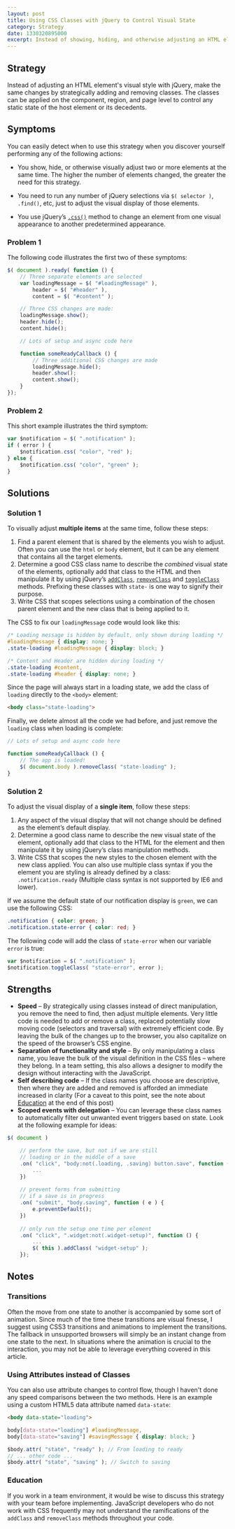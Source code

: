 ```yaml
---
layout: post
title: Using CSS Classes with jQuery to Control Visual State
category: Strategy
date: 1330320895000
excerpt: Instead of showing, hiding, and otherwise adjusting an HTML element's visual display with jQuery, execute the same level of change by strategically adding and removing classes with jQuery/JavaScript.
---
```


## Strategy

Instead of adjusting an HTML element's visual style with jQuery, make the same changes by strategically adding and removing classes. The classes can be applied on the component, region, and page level to control any static state of the host element or its decedents.

## Symptoms

You can easily detect when to use this strategy when you discover yourself performing any of the following actions:

* You show, hide, or otherwise visually adjust two or more elements at the same time. The higher the number of elements changed, the greater the need for this strategy.

* You need to run any number of jQuery selections via `$( selector )`, `.find()`, etc, just to adjust the visual display of those elements.

* You use jQuery’s [`.css()`](http://api.jquery.com/css) method to change an element from one visual appearance to another predetermined appearance.


### Problem 1

The following code illustrates the first two of these symptoms:

```javascript
$( document ).ready( function () {
	// Three separate elements are selected
	var loadingMessage = $( "#loadingMessage" ),
		header = $( "#header" ),
	    content = $( "#content" );

	// Three CSS changes are made:
	loadingMessage.show();
	header.hide();
	content.hide();

	// Lots of setup and async code here

	function someReadyCallback () {
		// Three additional CSS changes are made
		loadingMessage.hide();
		header.show();
		content.show();
	}
});
```

### Problem 2

This short example illustrates the third symptom:

```javascript
var $notification = $( ".notification" );
if ( error ) {
	$notification.css( "color", "red" );
} else {
	$notification.css( "color", "green" );
}
```

## Solutions

### Solution 1

To visually adjust **multiple items** at the same time, follow these steps:

1. Find a parent element that is shared by the elements you wish to adjust. Often you can use the `html` or `body` element, but it can be any element that contains all the target elements.
2. Determine a good CSS class name to describe the *combined* visual state of the elements, optionally add that class to the HTML and then manipulate it by using jQuery’s [`addClass`](http://api.jquery.com/addClass), [`removeClass`](http://api.jquery.com/removeClass) and [`toggleClass`](http://api.jquery.com/toggleClass) methods. Prefixing these classes with `state-` is one way to signify their purpose.
3. Write CSS that scopes selections using a combination of the chosen parent element and the new class that is being applied to it.

The CSS to fix our `loadingMessage` code would look like this:

```css
/* Loading message is hidden by default, only shown during loading */
#loadingMessage { display: none; }
.state-loading #loadingMessage { display: block; }

/* Content and Header are hidden during loading */
.state-loading #content,
.state-loading #header { display: none; }
```

Since the page will always start in a loading state, we add the class of `loading` directly to the `<body>` element:

```html
<body class="state-loading">
```

Finally, we delete almost all the code we had before, and just remove the `loading` class when loading is complete:

```javascript
// Lots of setup and async code here

function someReadyCallback () {
	// The app is loaded!
	$( document.body ).removeClass( "state-loading" );
} 
```

### Solution 2

To adjust the visual display of a **single item**, follow these steps:

1. Any aspect of the visual display that will not change should be defined as the element’s default display.
2. Determine a good class name to describe the new visual state of the element, optionally add that class to the HTML for the element and then manipulate it by using jQuery’s class manipulation methods.
3. Write CSS that scopes the new styles to the chosen element with the new class applied. You can also use multiple class syntax if you the element you are styling is already defined by a class: `.notification.ready` (Multiple class syntax is not supported by IE6 and lower).

If we assume the default state of our notification display is `green`, we can use the following CSS:

```css
.notification { color: green; }
.notification.state-error { color: red; }
```

The following code will add the class of `state-error` when our variable `error` is true:

```javascript
var $notification = $( ".notification" );
$notification.toggleClass( "state-error", error );
```


## Strengths 

* **Speed** – By strategically using classes instead of direct manipulation, you remove the need to find, then adjust multiple elements. Very little code is needed to add or remove a class, replaced potentially slow moving code (selectors and traversal) with extremely efficient code. By leaving the bulk of the changes up to the browser, you also capitalize on the speed of the browser’s CSS engine.
* **Separation of functionality and style** – By only manipulating a class name, you leave the bulk of the visual definition in the CSS files – where they belong. In a team setting, this also allows a designer to modify the design without interacting with the JavaScript.
* **Self describing code** – If the class names you choose are descriptive, then where they are added and removed is afforded an immediate increased in clarity (For a caveat to this point, see the note about [Education](#education) at the end of this post)
* **Scoped events with delegation** – You can leverage these class names to automatically filter out unwanted event triggers based on state. Look at the following example for ideas:

```javascript
$( document )

	// perform the save, but not if we are still
	// loading or in the middle of a save
	.on( "click", "body:not(.loading, .saving) button.save", function () {		
		...
	})
	
	// prevent forms from submitting
	// if a save is in progress
	.on( "submit", "body.saving", function ( e ) {
		e.preventDefault();
	})
	
	// only run the setup one time per element
	.on( "click", ".widget:not(.widget-setup)", function () {
		...
		$( this ).addClass( "widget-setup" );
	});
```

## Notes

### Transitions

Often the move from one state to another is accompanied by some sort of animation. Since much of the time these transitions are visual finesse, I suggest using CSS3 transitions and animations to implement the transitions. The fallback in unsupported browsers will simply be an instant change from one state to the next. In situations where the animation is crucial to the interaction, you may not be able to leverage everything covered in this article.

### Using Attributes instead of Classes

You can also use attribute changes to control flow, though I haven't done any speed comparisons between the two methods. Here is an example using a custom HTML5 data attribute named `data-state`:

```html
<body data-state="loading">
```

```css
body[data-state="loading"] #loadingMessage,
body[data-state="saving"] #savingMessage { display: block; }
```

```javascript
$body.attr( "state", "ready" ); // From loading to ready
// ... other code ...
$body.attr( "state", "saving" ); // Switch to saving
```

<h3 id="education">Education</h3>

If you work in a team environment, it would be wise to discuss this strategy with your team before implementing. JavaScript developers who do not work with CSS frequently may not understand the ramifications of the `addClass` and `removeClass` methods throughout your code.